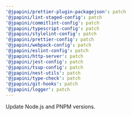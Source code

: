 ```yaml
---
'@jpapini/prettier-plugin-packagejson': patch
'@jpapini/lint-staged-config': patch
'@jpapini/commitlint-config': patch
'@jpapini/typescript-config': patch
'@jpapini/stylelint-config': patch
'@jpapini/prettier-config': patch
'@jpapini/webpack-config': patch
'@jpapini/eslint-config': patch
'@jpapini/http-server': patch
'@jpapini/jest-config': patch
'@jpapini/tsup-config': patch
'@jpapini/nest-utils': patch
'@jpapini/type-check': patch
'@jpapini/git-hooks': patch
'@jpapini/logger': patch
---
```


Update Node.js and PNPM versions.
